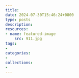 ```yaml
---
title: 
date: 2024-07-30T15:46:24+0800
type: posts
description: 
resources:
- name: featured-image
    src: 911.jpg
tags:
- 
categories:
- 
collections:
- 
---
```

